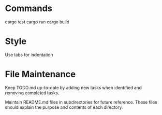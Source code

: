 # Commands

cargo test
cargo run
cargo build

# Style

Use tabs for indentation

# File Maintenance

Keep TODO.md up-to-date by adding new tasks when identified and removing completed tasks.

Maintain README.md files in subdirectories for future reference. These files should explain the purpose and contents of each directory.
